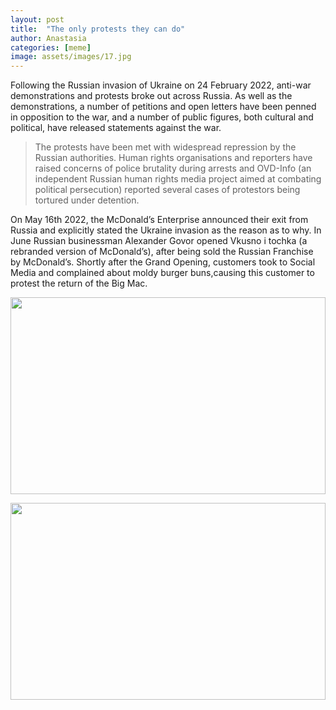 ```yaml
---
layout: post
title:  "The only protests they can do"
author: Anastasia
categories: [meme]
image: assets/images/17.jpg
---
```

Following the Russian invasion of Ukraine on 24 February 2022, anti-war demonstrations and protests broke out across Russia. As well as the demonstrations, a number of petitions and open letters have been penned in opposition to the war, and a number of public figures, both cultural and political, have released statements against the war.

>The protests have been met with widespread repression by the Russian authorities. Human rights organisations and reporters have raised concerns of police brutality during arrests and OVD-Info (an independent Russian human rights media project aimed at combating political persecution)  reported several cases of protestors being tortured under detention.

On May 16th 2022, the McDonald’s Enterprise announced their exit from Russia and explicitly stated the Ukraine invasion as the reason as to why. 
In June Russian businessman Alexander Govor opened Vkusno i tochka (a rebranded version of McDonald’s), after being sold the Russian Franchise by McDonald’s.
Shortly after the Grand Opening, customers took to Social Media and complained about moldy burger buns,causing this customer to protest the return of the Big Mac.


<p><image style="width:100%;" height="315" src="https://cdn-st3.rtr-vesti.ru/vh/pictures/xw/345/764/2.jpg" frameborder="0" allowfullscreen></image></p>
<p><image style="width:100%;" height="315" src="https://cdnn21.img.ria.ru/images/07e6/06/0c/1794867880_120:0:2859:1541_1920x0_80_0_0_c972a671c3cba9fbde12f6b292658442.jpg" frameborder="0" allowfullscreen></image></p>



